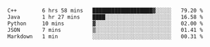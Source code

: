 <!--START_SECTION:waka-->

```txt
C++        6 hrs 58 mins   ███████████████████▓░░░░░   79.20 %
Java       1 hr 27 mins    ████░░░░░░░░░░░░░░░░░░░░░   16.58 %
Python     10 mins         ▓░░░░░░░░░░░░░░░░░░░░░░░░   02.00 %
JSON       7 mins          ▒░░░░░░░░░░░░░░░░░░░░░░░░   01.41 %
Markdown   1 min           ░░░░░░░░░░░░░░░░░░░░░░░░░   00.31 %
```

<!--END_SECTION:waka-->

